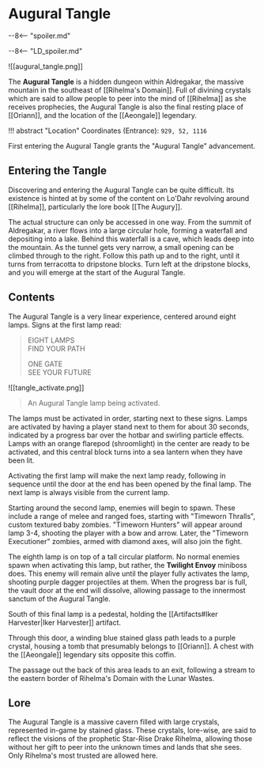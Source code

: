 # Augural Tangle

--8<-- "spoiler.md"

--8<-- "LD_spoiler.md"

![[augural_tangle.png]]

The **Augural Tangle** is a hidden dungeon within Aldregakar, the massive mountain in the southeast of [[Rihelma's Domain]]. Full of divining crystals which are said to allow people to peer into the mind of [[Rihelma]] as she receives prophecies, the Augural Tangle is also the final resting place of [[Oriann]], and the location of the [[Aeongale]] legendary.

!!! abstract "Location"
    Coordinates (Entrance): `929, 52, 1116`

First entering the Augural Tangle grants the "Augural Tangle" advancement.

## Entering the Tangle

Discovering and entering the Augural Tangle can be quite difficult. Its existence is hinted at by some of the content on Lo'Dahr revolving around [[Rihelma]], particularly the lore book [[The Augury]]. 

The actual structure can only be accessed in one way. From the summit of Aldregakar, a river flows into a large circular hole, forming a waterfall and depositing into a lake. Behind this waterfall is a cave, which leads deep into the mountain. As the tunnel gets very narrow, a small opening can be climbed through to the right. Follow this path up and to the right, until it turns from terracotta to dripstone blocks. Turn left at the dripstone blocks, and you will emerge at the start of the Augural Tangle.

## Contents

The Augural Tangle is a very linear experience, centered around eight lamps. Signs at the first lamp read:

> EIGHT LAMPS <br>
> FIND YOUR PATH 
>
> ONE GATE <br>
> SEE YOUR FUTURE

![[tangle_activate.png]]
> An Augural Tangle lamp being activated.

The lamps must be activated in order, starting next to these signs. Lamps are activated by having a player stand next to them for about 30 seconds, indicated by a progress bar over the hotbar and swirling particle effects. Lamps with an orange flarepod (shroomlight) in the center are ready to be activated, and this central block turns into a sea lantern when they have been lit.

Activating the first lamp will make the next lamp ready, following in sequence until the door at the end has been opened by the final lamp. The next lamp is always visible from the current lamp.

Starting around the second lamp, enemies will begin to spawn. These include a range of melee and ranged foes, starting with "Timeworn Thralls", custom textured baby zombies. "Timeworn Hunters" will appear around lamp 3-4, shooting the player with a bow and arrow. Later, the "Timeworn Executioner" zombies, armed with diamond axes, will also join the fight.

The eighth lamp is on top of a tall circular platform. No normal enemies spawn when activating this lamp, but rather, the **Twilight Envoy** miniboss does. This enemy will remain alive until the player fully activates the lamp, shooting purple dagger projectiles at them. When the progress bar is full, the vault door at the end will dissolve, allowing passage to the innermost sanctum of the Augural Tangle.

South of this final lamp is a pedestal, holding the [[Artifacts#Iker Harvester|Iker Harvester]] artifact.

Through this door, a winding blue stained glass path leads to a purple crystal, housing a tomb that presumably belongs to [[Oriann]]. A chest with the [[Aeongale]] legendary sits opposite this coffin.

The passage out the back of this area leads to an exit, following a stream to the eastern border of Rihelma's Domain with the Lunar Wastes.

## Lore

The Augural Tangle is a massive cavern filled with large crystals, represented in-game by stained glass. These crystals, lore-wise, are said to reflect the visions of the prophetic Star-Rise Drake Rihelma, allowing those without her gift to peer into the unknown times and lands that she sees. Only Rihelma's most trusted are allowed here.
